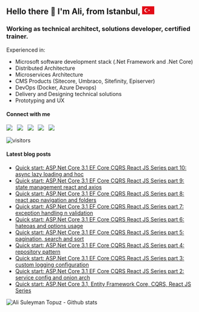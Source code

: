 ## Hello there 👋 I'm Ali, from Istanbul, ![image](https://raw.githubusercontent.com/alisuleymantopuz/alisuleymantopuz/master/flag32.png)

### Working as technical architect, solutions developer, certified trainer.

Experienced in:

- Microsoft software development stack (.Net Framework and .Net Core)
- Distributed Architecture
- Microservices Architecture
- CMS Products (Sitecore, Umbraco, Sitefinity, Episerver)
- DevOps (Docker, Azure Devops)
- Delivery and Designing technical solutions
- Prototyping and UX

#### Connect with me

<a href="https://github.com/alisuleymantopuz"><img src="https://cdn.jsdelivr.net/npm/simple-icons@v3/icons/github.svg" width="32px" /></a> &nbsp; <a href="https://www.instagram.com/topuzas"><img src="https://cdn.jsdelivr.net/npm/simple-icons@v3/icons/instagram.svg" width="32px" /></a> &nbsp; <a href="https://www.linkedin.com/in/alisuleymantopuz"><img src="https://cdn.jsdelivr.net/npm/simple-icons@v3/icons/linkedin.svg" width="32px" /></a> &nbsp; <a href="https://medium.com/@topuzas"><img src="https://cdn.jsdelivr.net/npm/simple-icons@v3/icons/medium.svg" width="32px" /></a> &nbsp; <a href="mailto:alisuleymantopuz@gmail.com"><img src="https://cdn.jsdelivr.net/npm/simple-icons@v3/icons/gmail.svg" width="32px" /></a>

![visitors](https://img.shields.io/badge/dynamic/json?color=informational&label=visitor%20count&query=value&url=https%3A%2F%2Fapi.countapi.xyz%2Fhit%2Falisuleymantopuz.alisuleymantopuz%2Freadme)

#### Latest blog posts

<!-- BLOG-POST-LIST:START -->
- [Quick start: ASP.Net Core 3.1 EF Core CQRS React JS Series part 10: async lazy loading and hoc](https://medium.com/@topuzas/quick-start-asp-net-core-3-1-ef-core-cqrs-react-js-series-part-10-async-lazy-loading-and-hoc-a649834695d9?source=rss-8f0134a6aa62------2)
- [Quick start: ASP.Net Core 3.1 EF Core CQRS React JS Series part 9: state management react and axios](https://medium.com/@topuzas/quick-start-asp-net-core-3-1-ef-core-cqrs-react-js-series-part-9-state-management-react-and-axios-72205f183cee?source=rss-8f0134a6aa62------2)
- [Quick start: ASP.Net Core 3.1 EF Core CQRS React JS Series part 8: react app navigation and folders](https://medium.com/@topuzas/quick-start-asp-net-core-3-1-ef-core-cqrs-react-js-series-part-8-react-app-navigation-and-folders-714813dd6031?source=rss-8f0134a6aa62------2)
- [Quick start: ASP.Net Core 3.1 EF Core CQRS React JS Series part 7: exception handling n validation](https://medium.com/@topuzas/quick-start-asp-net-dddc58901ed5?source=rss-8f0134a6aa62------2)
- [Quick start: ASP.Net Core 3.1 EF Core CQRS React JS Series part 6: hateoas and options usage](https://medium.com/@topuzas/quick-start-asp-net-core-3-1-ef-core-cqrs-react-js-series-part-6-hateoas-and-options-usage-d119e7158ffd?source=rss-8f0134a6aa62------2)
- [Quick start: ASP.Net Core 3.1 EF Core CQRS React JS Series part 5: pagination, search and sort](https://medium.com/@topuzas/quick-start-asp-net-core-3-1-ef-core-cqrs-react-js-series-part-5-pagination-search-and-sort-493eec44297d?source=rss-8f0134a6aa62------2)
- [Quick start: ASP.Net Core 3.1 EF Core CQRS React JS Series part 4: repository pattern](https://medium.com/@topuzas/quick-start-asp-net-core-3-1-ef-core-cqrs-react-js-series-part-4-repository-pattern-748faaa715f1?source=rss-8f0134a6aa62------2)
- [Quick start: ASP.Net Core 3.1 EF Core CQRS React JS Series part 3: custom logging configuration](https://medium.com/@topuzas/quick-start-asp-net-core-3-1-ef-core-cqrs-react-js-series-part-3-custom-logging-configuration-f32677d3578f?source=rss-8f0134a6aa62------2)
- [Quick start: ASP.Net Core 3.1 EF Core CQRS React JS Series part 2: service config and onion arch](https://medium.com/@topuzas/quick-start-asp-net-core-3-1-ef-core-cqrs-react-js-series-part-2-service-config-and-onion-arch-3d908cce30be?source=rss-8f0134a6aa62------2)
- [Quick start: ASP.Net Core 3.1, Entity Framework Core, CQRS, React JS Series](https://medium.com/@topuzas/quick-start-asp-net-core-3-1-entity-framework-core-cqrs-react-js-series-c8a427385aed?source=rss-8f0134a6aa62------2)
<!-- BLOG-POST-LIST:END -->

<img align="left" alt="Ali Suleyman Topuz - Github stats" src="https://github-readme-stats.vercel.app/api?username=alisuleymantopuz&show_icons=true&hide_border=true" />
